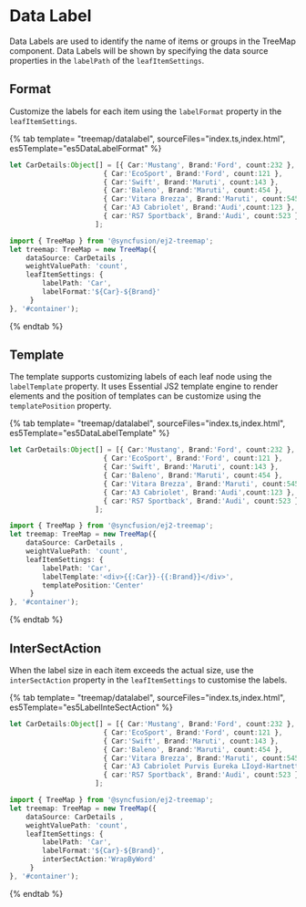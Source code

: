 # Data Label

Data Labels are used to identify the name of items or groups in the TreeMap component. Data Labels will be shown by specifying the data source properties in the `labelPath` of the `leafItemSettings`.

## Format

Customize the labels for each item using the `labelFormat` property in the `leafItemSettings`.

{% tab template= "treemap/datalabel", sourceFiles="index.ts,index.html", es5Template="es5DataLabelFormat" %}

```typescript
let CarDetails:Object[] = [{ Car:'Mustang', Brand:'Ford', count:232 },
                       { Car:'EcoSport', Brand:'Ford', count:121 },
                       { Car:'Swift', Brand:'Maruti', count:143 },
                       { Car:'Baleno', Brand:'Maruti', count:454 },
                       { Car:'Vitara Brezza', Brand:'Maruti', count:545 },
                       { Car:'A3 Cabriolet', Brand:'Audi',count:123 },
                       { car:'RS7 Sportback', Brand:'Audi', count:523 }
                     ];

import { TreeMap } from '@syncfusion/ej2-treemap';
let treemap: TreeMap = new TreeMap({
    dataSource: CarDetails ,
    weightValuePath: 'count',
    leafItemSettings: {
        labelPath: 'Car',
        labelFormat:'${Car}-${Brand}'
     }
}, '#container');

```

{% endtab %}

## Template

The template supports customizing labels of each leaf node using the `labelTemplate` property. It uses Essential JS2 template engine to render elements and the position of templates can be customize using the `templatePosition` property.

{% tab template= "treemap/datalabel", sourceFiles="index.ts,index.html", es5Template="es5DataLabelTemplate" %}

```typescript
let CarDetails:Object[] = [{ Car:'Mustang', Brand:'Ford', count:232 },
                       { Car:'EcoSport', Brand:'Ford', count:121 },
                       { Car:'Swift', Brand:'Maruti', count:143 },
                       { Car:'Baleno', Brand:'Maruti', count:454 },
                       { Car:'Vitara Brezza', Brand:'Maruti', count:545 },
                       { Car:'A3 Cabriolet', Brand:'Audi',count:123 },
                       { car:'RS7 Sportback', Brand:'Audi', count:523 }
                     ];

import { TreeMap } from '@syncfusion/ej2-treemap';
let treemap: TreeMap = new TreeMap({
    dataSource: CarDetails ,
    weightValuePath: 'count',
    leafItemSettings: {
        labelPath: 'Car',
        labelTemplate:'<div>{{:Car}}-{{:Brand}}</div>',
        templatePosition:'Center'
     }
}, '#container');

```

{% endtab %}

## InterSectAction

When the label size in each item exceeds the actual size, use the `interSectAction` property in the `leafItemSettings` to customise the labels.

{% tab template= "treemap/datalabel", sourceFiles="index.ts,index.html", es5Template="es5LabelInteSectAction" %}

```typescript
let CarDetails:Object[] = [{ Car:'Mustang', Brand:'Ford', count:232 },
                       { Car:'EcoSport', Brand:'Ford', count:121 },
                       { Car:'Swift', Brand:'Maruti', count:143 },
                       { Car:'Baleno', Brand:'Maruti', count:454 },
                       { Car:'Vitara Brezza', Brand:'Maruti', count:545 },
                       { Car:'A3 Cabriolet Purvis Eureka LIoyd-Hartnett', Brand:'Audi',count:123 },
                       { car:'RS7 Sportback', Brand:'Audi', count:523 }
                     ];

import { TreeMap } from '@syncfusion/ej2-treemap';
let treemap: TreeMap = new TreeMap({
    dataSource: CarDetails ,
    weightValuePath: 'count',
    leafItemSettings: {
        labelPath: 'Car',
        labelFormat:'${Car}-${Brand}',
        interSectAction:'WrapByWord'
     }
}, '#container');

```

{% endtab %}